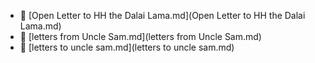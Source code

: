 * 📄 [Open Letter to HH the Dalai Lama.md](Open Letter to HH the Dalai Lama.md)
* 📄 [letters from Uncle Sam.md](letters from Uncle Sam.md)
* 📄 [letters to uncle sam.md](letters to uncle sam.md)
